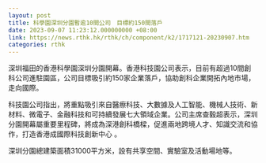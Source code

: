 ```yaml
---
layout: post
title: 科學園深圳分園暫逾10間公司　目標約150間落戶
date: 2023-09-07 11:23:12.000000000 +08:00
link: https://news.rthk.hk/rthk/ch/component/k2/1717121-20230907.htm
categories: rthk
---
```


深圳福田的香港科學園深圳分園開幕。香港科技園公司表示，目前有超過10間創科公司進駐園區，公司目標吸引約150家企業落戶，協助創科企業開拓內地市場，走向國際。

科技園公司指出，將重點吸引來自醫瘵科技、大數據及人工智能、機械人技術、新材料、微電子、金融科技和可持續發展七大領域企業。公司主席查毅超表示，深圳分園開幕屬重要里程碑，將成為深港創科橋樑，促進兩地跨境人才、知識交流和協作，打造香港成國際科技創新中心 。

深圳分園總建築面積31000平方米，設有共享空間、實驗室及活動場地等。
